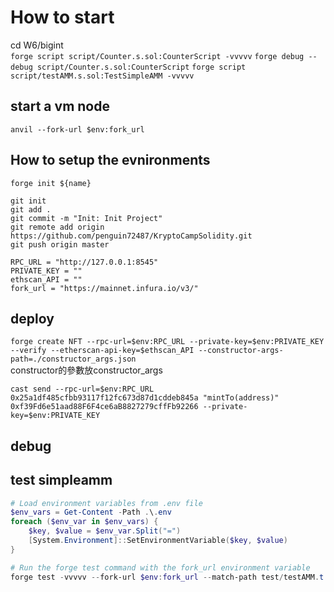 # How to start
cd W6/bigint  
`forge script script/Counter.s.sol:CounterScript -vvvvv`
`forge debug --debug script/Counter.s.sol:CounterScript`
`forge script script/testAMM.s.sol:TestSimpleAMM -vvvvv`
## start a vm node
`anvil --fork-url $env:fork_url`  


## How to setup the evnironments
`forge init ${name}`
```
git init
git add . 
git commit -m "Init: Init Project"
git remote add origin https://github.com/penguin72487/KryptoCampSolidity.git
git push origin master

```
```env
RPC_URL = "http://127.0.0.1:8545"
PRIVATE_KEY = ""
ethscan_API = "" 
fork_url = "https://mainnet.infura.io/v3/"
```

## deploy 
`forge create NFT --rpc-url=$env:RPC_URL --private-key=$env:PRIVATE_KEY --verify --etherscan-api-key=$ethscan_API --constructor-args-path=./constructor_args.json`  
constructor的參數放constructor_args

`cast send --rpc-url=$env:RPC_URL 0x25a1df485cfbb93117f12fc673d87d1cddeb845a "mintTo(address)" 0xf39Fd6e51aad88F6F4ce6aB8827279cffFb92266 --private-key=$env:PRIVATE_KEY`

## debug


## test simpleamm
```powershell
# Load environment variables from .env file
$env_vars = Get-Content -Path .\.env
foreach ($env_var in $env_vars) {
    $key, $value = $env_var.Split("=")
    [System.Environment]::SetEnvironmentVariable($key, $value)
}

# Run the forge test command with the fork_url environment variable
forge test -vvvvv --fork-url $env:fork_url --match-path test/testAMM.t.sol --match-contract TestSimpleAMM
```



